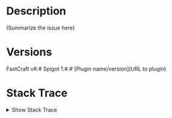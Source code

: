 # Description
(Summarize the issue here)

# Versions
FastCraft v#.#
Spigot 1.#.#
[Plugin name/version](URL to plugin)

# Stack Trace
<details>
    <summary>Show Stack Trace</summary>
    <code>(Copy stack trace from console here)</code>
</details>